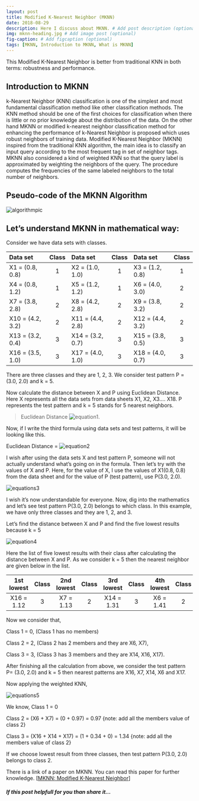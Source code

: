 ```yaml
---
layout: post
title: Modified K-Nearest Neighbor (MKNN)
date: 2018-08-29 
description: Here I discuss about MKNN. # Add post description (optional)
img: mknn-heading.jpg # Add image post (optional)
fig-caption: # Add figcaption (optional)
tags: [MKNN, Introduction to MKNN, What is MKNN]
---
```


This  Modified K-Nearest Neighbor is better  from traditional KNN  in both  terms:  robustness and  performance. 

## Introduction to MKNN
k-Nearest Neighbor (KNN) classification is one of the simplest and most fundamental classification method like other classification methods. The KNN method should be one of the first choices for classification when there is little or no prior knowledge about the distribution of the data. On the other hand MKNN or modified k-nearest neighbor classification method for enhancing the performance of k-Nearest Neighbor is proposed which uses robust neighbors of training data. Modified K-Nearest Neighbor (MKNN) inspired from the traditional KNN algorithm, the main idea is to classify an input query according to the most frequent tag in set of neighbor tags. MKNN also considered a kind of weighted KNN so that the query label is approximated by weighting the neighbors of the query. The procedure computes the frequencies of the same labeled neighbors to the total number of neighbors.

## Pseudo-code of the MKNN Algorithm

![algorithmpic]({{site.baseurl}}/assets/img/mknnimg/mknne6.PNG)


## Let’s understand MKNN in mathematical way:

Consider we have data sets with classes.

| Data set | Class | Data set | Class	| Data set | Class |
| :------- | :---: | :------- | :---: | :------- | :---: |
| X1 = (0.8, 0.8) |	1	| X2 = (1.0, 1.0) | 1 | X3 = (1.2, 0.8) | 1 |
| X4 = (0.8, 1.2) |	1	| X5 = (1.2, 1.2) | 1 | X6 = (4.0, 3.0)	| 2 |
| X7 = (3.8, 2.8) | 2	| X8 = (4.2, 2.8) | 2 | X9 = (3.8, 3.2)	| 2 |
| X10 = (4.2, 3.2) | 2 | X11 = (4.4, 2.8) | 2 | X12 = (4.4, 3.2) | 2 |
| X13 = (3.2, 0.4) | 3 | X14 = (3.2, 0.7) | 3 | X15 = (3.8, 0.5) | 3 |
| X16 = (3.5, 1.0) | 3 | X17 = (4.0, 1.0) | 3 | X18 = (4.0, 0.7) | 3 |

There are three classes and they are 1, 2, 3. We consider test pattern P = (3.0, 2.0) and k = 5.

Now calculate the distance between X and P using Euclidean Distance. Here X represents all the data sets from data sheets X1, X2, X3…. X18. P represents the test pattern and k = 5 stands for 5 nearest neighbors.

> Euclidean Distance ![equation1]({{site.baseurl}}/assets/img/mknnimg/mknne1.PNG).

Now, if I write the third formula using data sets and test patterns, it will be looking like this.

Euclidean Distance = ![equation2]({{site.baseurl}}/assets/img/mknnimg/mknne2.PNG)


I wish after using the data sets X and test pattern P, someone will not actually understand what’s going on in the formula. Then let’s try with the values of X and P. Here, for the value of X, I use the values of X1(0.8, 0.8) from the data sheet and for the value of P (test pattern), use P(3.0, 2.0).

![equations3]({{site.baseurl}}/assets/img/mknnimg/mknne3.PNG)

I wish it’s now understandable for everyone. Now, dig into the mathematics and let’s see test pattern P(3.0, 2.0) belongs to which class. In this example, we have only three classes and they are 1, 2, and 3.

Let’s find the distance between X and P and find the five lowest results because k = 5

![equation4]({{site.baseurl}}/assets/img/mknnimg/mknne4.PNG)

Here the list of five lowest results with their class after calculating the distance between X and P. As we consider k = 5 then the nearest neighbor are given below in the list.

| 1st lowest | Class| 2nd lowest | Class | 3rd lowest | Class | 4th lowest | Class | 5th lowest | Class |
|:---------: | :--: | :--------: | :---: | :--------: | :---: | :--------: | :---: | :--------: | :---: |
| X16 = 1.12 | 3 | X7 = 1.13 | 2 | X14 = 1.31 | 3 | X6 = 1.41 | 2 | X17 = 1.41 | 3 |

Now we consider that, 

Class 1 = 0, (Class 1 has no members)

Class 2 = 2, (Class 2 has 2 members and they are X6, X7), 

Class 3 = 3, (Class 3 has 3 members and they are X14, X16, X17). 


After finishing all the calculation from above, we consider the test pattern P= (3.0, 2.0) and k = 5 then nearest patterns are X16, X7, X14, X6 and X17.

Now applying the weighted KNN,

![equations5]({{site.baseurl}}/assets/img/mknnimg/mknne5.PNG)

We know,
Class 1 = 0 

Class 2 = (X6 + X7) = (0 + 0.97) = 0.97 {note: add all the members value of class 2} 

Class 3 = (X16 + X14 + X17) = (1 + 0.34 + 0) = 1.34 {note: add all the members value of class 2}

If we choose lowest result from three classes, then test pattern P(3.0, 2.0) belongs to class 2.

There is a link of a paper on MKNN. You can read this paper for further knowledge. 
[[MKNN: Modified K-Nearest Neighbor](http://www.iaeng.org/publication/WCECS2008/WCECS2008_pp831-834.pdf)]

##### If this post helpfull for you than share it... 
